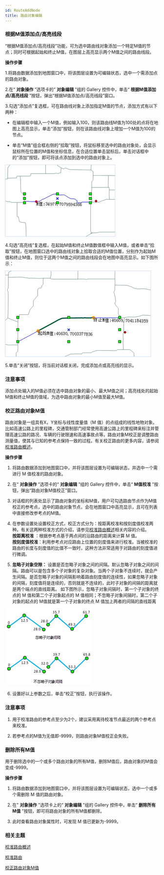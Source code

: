 ```yaml
---
id: RouteAddNode
title: 路由对象编辑  
---  
```

 ### 根据M值添加点/高亮线段

 “根据M值添加点/高亮线段”功能，可为选中路由线对象添加一个特定M值的节点；同时可根据起始和终止M值，在图层上高亮显示两个M值之间的路由线段。

 **操作步骤**

 1.将路由数据添加到地图窗口中，将该图层设置为可编辑状态，选中一个需添加点的路由对象。

 2.在“ **对象操作** ”选项卡的“ **对象编辑** ”组的 Gallery 控件中，单击“ **根据M值添加点/高亮线段**
”按钮，弹出“根据M值添加点/高亮线段”窗口。

3.勾选“添加点”复选框，可在路由线对象上添加指定M值的节点，添加方式有以下两种：

* 在编辑框中输入一个M值，例如输入100，则该路由线M值为100处的点将在地图上高亮显示，单击“添加”按钮，则在该路由线对象上增加一个M值为100的节点。

* 单击“M值”组合框右侧的“拾取”按钮，将鼠标移至选中的路由对象处，会显示鼠标所在位置的M值和坐标信息，在合适位置单击鼠标后，单击对话框中的“添加”按钮，即可将该点添加到选中的路由对象上。

 ![](img/AddNode.png)  

4.勾选“高亮线”复选框，在起始M值和终止M值数值框中输入M值，或者单击“拾取”按钮，在地图窗口选中的路由线对象上拾取合适的M值位置，分别作为起始M值和终止M值，则位于这两个M值之间的路由线段会在地图中高亮显示。如下图所示：

 ![](img/QueryResult.png)  
 
5.单击“关闭”按钮，将当前对话框关闭，完成添加点或高亮线的显示。

 ### 注意事项

 添加点处输入的M值必须在选中路由对象的最小、最大M值之间；高亮线处的起始M值和终止M值的值域，为选中路由对象的最小M值至最大M值。

 ### 校正路由对象M值

 路由对象是一组具有X，Y坐标与线性度量值（M
值）的点组成的线性地物对象。比如高速公路上的里程碑，交通管制部门经常使用高速公路上的里程碑来标注并管理高速公路的路况、车辆的行驶限速和高速事故点等。路由对象M校正是调整路由测量值，使其与已知的参考点保持一致的过程。有关校正路由的更多内容，请参阅[校准路由概述](../../../DynamicSeg/AboutCalibrate)。  

 **操作步骤**  

1. 将路由数据添加到地图窗口中，并将该图层设置为可编辑状态，并选中一个需进行 M 值校准的路由对象。
2. 在“ **对象操作** ”选项卡的“ **对象编辑** ”组的 Gallery 控件中，单击“ **M值校准**
”按钮，弹出“路由对象M值校正”窗口。
3. 对话框的列表处显示了路由对象的坐标和M值，用户可勾选路由节点作为M值校正的参考点，选中的路由对象节点，会在地图窗口中高亮显示，且可在列表中直接修改参考点的M值。
4. 在参数设置处设置校正方式，校正方式分为：按距离校准和按刻度值校准两种。有关这两种校准方式的介绍，请参见[校准路由概述](../../../DynamicSeg/AboutCalibrate)相关内容的介绍。  
**按距离校准** ：根据参考点基于两点间的沿路由的距离来计算 M 值。  
**按刻度值校准**：利用参考点对应路由上位置的刻度值来进行校准。当被校准的路由的长度与刻度值的比值不一致时，这种方法非常适用于对路由的刻度值进行微调。

5. **忽略子对象空隙：**
设置是否忽略子对象之间的间隔。默认忽略子对象之间的间隔。路由可以是包含多个子对象的复杂对象。当两个子对象不连续时，就会产生间隔。是否忽略子对象的间隔影响着路由刻度值的连续性，如果忽略子对象的间隔，刻度值将是连续的，否则就是不连续的，此时子对象的间隔的距离就是两个端点的直线距离。
 如下图所示，忽略子对象间隔时，第一个子对象的终点的 M 值和第二个子对象起点的 M 值相同；不忽略子对象间隔时，第二个子对象的起点的 M值就是第一个子对象的终点 M 值加上两者的间隔的直线距离   

 ![](img/IgnoringGaps.png)  

6. 设置好以上参数之后，单击“校正”按钮，执行该操作。

 ### 注意事项

   1. 用于校准路由的参考点至少为2个，建议采用离待校准节点最近的两个参考点来校准。

   2. 若参考点的M值为无值即-9999，则路由对象M值校正会失败。

 ### 删除所有M值

 用于删除选中的一个或多个路由对象的所有M值，删除M值后，路由对象的M值会变成-9999。

 **操作步骤**

   1. 将路由数据添加到地图窗口中，并将该图层设置为可编辑状态，选中一个或多个需删除 M 值的路由对象。

   2. 在" **对象操作** "选项卡上的“ **对象编辑** ”组的 Gallery 控件中，单击“ **删除所有M值**
”按钮，即可将路由对象的所有M值都删除。

   3. 此时查看路由对象属性时，可发现 M 值已更新为-9999。


 ###  相关主题

 [校准路由概述](../../../DynamicSeg/AboutCalibrate)

 [校准路由](../../../DynamicSeg/CalibrateRoute)

[校正路由对象M值](CalibrateRouteM)



  




